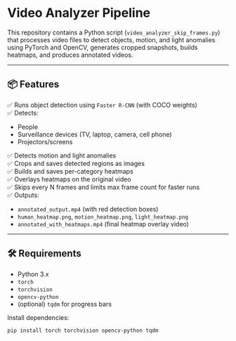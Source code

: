 # Video Analyzer Pipeline

This repository contains a Python script (`video_analyzer_skip_frames.py`) that processes video files to detect objects, motion, and light anomalies using PyTorch and OpenCV, generates cropped snapshots, builds heatmaps, and produces annotated videos.

---

## 📦 Features

✅ Runs object detection using `Faster R-CNN` (with COCO weights)  
✅ Detects:
- People
- Surveillance devices (TV, laptop, camera, cell phone)
- Projectors/screens

✅ Detects motion and light anomalies  
✅ Crops and saves detected regions as images  
✅ Builds and saves per-category heatmaps  
✅ Overlays heatmaps on the original video  
✅ Skips every N frames and limits max frame count for faster runs  
✅ Outputs:
- `annotated_output.mp4` (with red detection boxes)
- `human_heatmap.png`, `motion_heatmap.png`, `light_heatmap.png`
- `annotated_with_heatmaps.mp4` (final heatmap overlay video)

---

## 🛠 Requirements

- Python 3.x  
- `torch`  
- `torchvision`  
- `opencv-python`  
- (optional) `tqdm` for progress bars

Install dependencies:
```bash
pip install torch torchvision opencv-python tqdm
